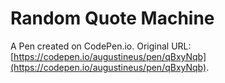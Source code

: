 # Random Quote Machine

A Pen created on CodePen.io. Original URL: [https://codepen.io/augustineus/pen/qBxyNqb](https://codepen.io/augustineus/pen/qBxyNqb).

